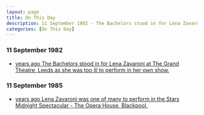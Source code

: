 ```yaml
---
layout: page
title: On This Day
description: 11 September 1982 - The Bachelors stood in for Lena Zavaroni at The Grand Theatre, Leeds as she was too ill to perform in her own show. 11 September 1985 - Lena Zavaroni was one of many to perform in the Stars Midnight Spectacular - The Opera House, Blackpool.
categories: [On This Day]
---
```


### 11 September 1982
* [<span id="age1"></span> years ago The Bachelors stood in for Lena Zavaroni at The Grand Theatre, Leeds as she was too ill to perform in her own show.](/theatre/the%20grand%20theatre%20leeds/1982/09/11/the-lena-zavaroni-show.html)

### 11 September 1985
* [<span id="age2"></span> years ago Lena Zavaroni was one of many to perform in the Stars Midnight Spectacular - The Opera House, Blackpool.](/theatre/blackpool%20opera%20house/1985/09/11/stars-midnight-spectacular.html)

<!-- Script for calculating number of years ago -->
<script>
var dob = '19820911';
var year = Number(dob.substr(0, 4));
var month = Number(dob.substr(4, 2)) - 1;
var day = Number(dob.substr(6, 2));
var today = new Date();
var age1 = today.getFullYear() - year;
if (today.getMonth() < month || (today.getMonth() == month && today.getDate() < day)) {
age1--;
}
document.getElementById("age1").innerHTML=age1;

var dob = '19850911';
var year = Number(dob.substr(0, 4));
var month = Number(dob.substr(4, 2)) - 1;
var day = Number(dob.substr(6, 2));
var today = new Date();
var age2 = today.getFullYear() - year;
if (today.getMonth() < month || (today.getMonth() == month && today.getDate() < day)) {
age2--;
}
document.getElementById("age2").innerHTML=age2;
</script>

